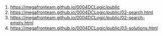 1. <https://megafronteam.github.io/0004DCLogic/public>
1. <https://megafronteam.github.io/0004DCLogic/public/02-search.html>
1. <https://megafronteam.github.io/0004DCLogic/public/02-search-empty.html>
1. <https://megafronteam.github.io/0004DCLogic/public/03-solutions.html>